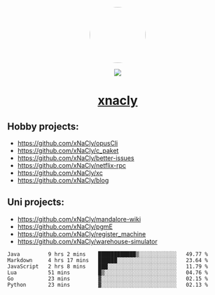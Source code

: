 <p align="center">
  <img style="border-radius: 100px" width="128" height="128" src="https://avatars.githubusercontent.com/u/47723417?v=4"/>
</p>
<p align="center">
  <img src="https://komarev.com/ghpvc/?username=xnacly&&style=flat-square"/>
</p>

<h1 align="center"><a href="https://xnacly.me"> xnacly</a> </h1>

## Hobby projects:
- https://github.com/xNaCly/opusCli
- https://github.com/xNaCly/c_paket
- https://github.com/xNaCly/better-issues
- https://github.com/xNaCly/netflix-rpc
- https://github.com/xNaCly/xc
- https://github.com/xNaCly/blog

## Uni projects:
- https://github.com/xNaCly/mandalore-wiki
- https://github.com/xNaCly/pgmE
- https://github.com/xNaCly/register_machine
- https://github.com/xNaCly/warehouse-simulator


<!--START_SECTION:waka-->

```text
Java         9 hrs 2 mins    ████████████▒░░░░░░░░░░░░   49.77 %
Markdown     4 hrs 17 mins   ██████░░░░░░░░░░░░░░░░░░░   23.64 %
JavaScript   2 hrs 8 mins    ███░░░░░░░░░░░░░░░░░░░░░░   11.79 %
Lua          51 mins         █▒░░░░░░░░░░░░░░░░░░░░░░░   04.76 %
Go           23 mins         ▓░░░░░░░░░░░░░░░░░░░░░░░░   02.15 %
Python       23 mins         ▓░░░░░░░░░░░░░░░░░░░░░░░░   02.13 %
```

<!--END_SECTION:waka-->
